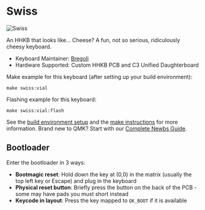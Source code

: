 # Swiss

![Swiss](https://i.imgur.com/8G6MB5D.png)

An HHKB that looks like... Cheese?
A fun, not so serious, ridiculously cheesy keyboard.

-   Keyboard Maintainer: [Bregoli](https://geekhack.org/index.php?topic=119509.0)
-   Hardware Supported: Custom HHKB PCB and C3 Unified Daughterboard

Make example for this keyboard (after setting up your build environment):

    make swiss:vial

Flashing example for this keyboard:

    make swiss:vial:flash

See the [build environment setup](https://docs.qmk.fm/#/getting_started_build_tools) and the [make instructions](https://docs.qmk.fm/#/getting_started_make_guide) for more information. Brand new to QMK? Start with our [Complete Newbs Guide](https://docs.qmk.fm/#/newbs).

## Bootloader

Enter the bootloader in 3 ways:

-   **Bootmagic reset**: Hold down the key at (0,0) in the matrix (usually the top left key or Escape) and plug in the keyboard
-   **Physical reset button**: Briefly press the button on the back of the PCB - some may have pads you must short instead
-   **Keycode in layout**: Press the key mapped to `QK_BOOT` if it is available

